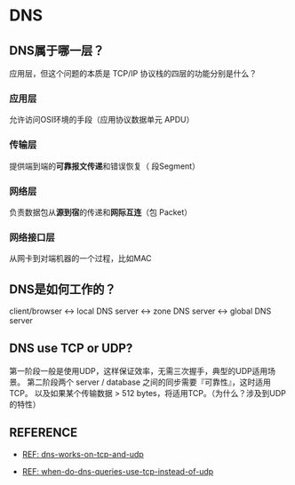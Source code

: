 # DNS


## DNS属于哪一层？

应用层，但这个问题的本质是 TCP/IP 协议栈的四层的功能分别是什么？

### 应用层

允许访问OSI环境的手段（应用协议数据单元 APDU）


### 传输层

提供端到端的**可靠报文传递**和错误恢复（ 段Segment）	

### 网络层

负责数据包从**源到宿**的传递和**网际互连**（包 Packet）	

### 网络接口层

从网卡到对端机器的一个过程，比如MAC



## DNS是如何工作的？

client/browser <-> local DNS server <-> zone DNS server <-> global DNS server


## DNS use TCP or UDP?

第一阶段一般是使用UDP，这样保证效率，无需三次握手，典型的UDP适用场景。
第二阶段两个 server / database 之间的同步需要『可靠性』，这时适用TCP。
以及如果某个传输数据 > 512 bytes，将适用TCP。（为什么？涉及到UDP的特性）

## REFERENCE

- [REF: dns-works-on-tcp-and-udp](https://docs.microsoft.com/en-us/troubleshoot/windows-server/networking/dns-works-on-tcp-and-udp)

- [REF: when-do-dns-queries-use-tcp-instead-of-udp](https://serverfault.com/questions/404840/when-do-dns-queries-use-tcp-instead-of-udp)
